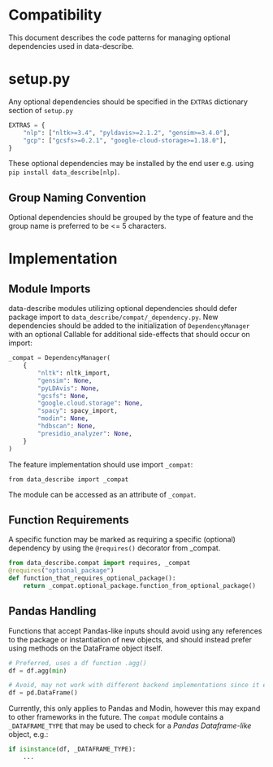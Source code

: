 Compatibility
=============

This document describes the code patterns for managing optional dependencies used in data-describe.

# setup.py
Any optional dependencies should be specified in the `EXTRAS` dictionary section of `setup.py`

```python
EXTRAS = {
    "nlp": ["nltk>=3.4", "pyldavis>=2.1.2", "gensim>=3.4.0"],
    "gcp": ["gcsfs>=0.2.1", "google-cloud-storage>=1.18.0"],
}
```
These optional dependencies may be installed by the end user e.g. using `pip install data_describe[nlp]`.

## Group Naming Convention
Optional dependencies should be grouped by the type of feature and the group name is preferred to be <= 5 characters.

# Implementation
## Module Imports
data-describe modules utilizing optional dependencies should defer package import to `data_describe/compat/_dependency.py`. New dependencies should be added to the initialization of `DependencyManager` with an optional Callable for additional side-effects that should occur on import:
```python
_compat = DependencyManager(
    {
        "nltk": nltk_import,
        "gensim": None,
        "pyLDAvis": None,
        "gcsfs": None,
        "google.cloud.storage": None,
        "spacy": spacy_import,
        "modin": None,
        "hdbscan": None,
        "presidio_analyzer": None,
    }
)
```

The feature implementation should use import `_compat`:

`from data_describe import _compat`

The module can be accessed as an attribute of `_compat`.

## Function Requirements
A specific function may be marked as requiring a specific (optional) dependency by using the `@requires()` decorator from _compat.
```python
from data_describe.compat import requires, _compat
@requires("optional_package")
def function_that_requires_optional_package():
    return _compat.optional_package.function_from_optional_package()
```

## Pandas Handling
Functions that accept Pandas-like inputs should avoid using any references to the package or instantiation of new objects, and should instead prefer using methods on the DataFrame object itself.
```python
# Preferred, uses a df function .agg()
df = df.agg(min) 

# Avoid, may not work with different backend implementations since it explicitly calls the pandas (pd) module
df = pd.DataFrame()
```

Currently, this only applies to Pandas and Modin, however this may expand to other frameworks in the future. The `compat` module contains a `_DATAFRAME_TYPE` that may be used to check for a *Pandas Dataframe-like* object, e.g.:
```python
if isinstance(df, _DATAFRAME_TYPE):
    ...
```